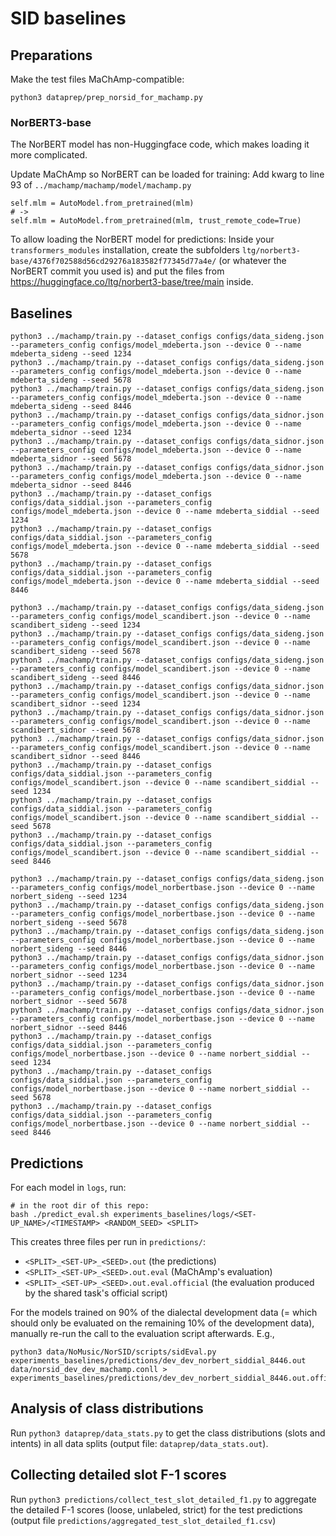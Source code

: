 # SID baselines

## Preparations

Make the test files MaChAmp-compatible:
```
python3 dataprep/prep_norsid_for_machamp.py
```

### NorBERT3-base

The NorBERT model has non-Huggingface code, which makes loading it more complicated.

Update MaChAmp so NorBERT can be loaded for training: Add kwarg to line 93 of `../machamp/machamp/model/machamp.py`
```
self.mlm = AutoModel.from_pretrained(mlm)
# ->
self.mlm = AutoModel.from_pretrained(mlm, trust_remote_code=True)
```

To allow loading the NorBERT model for predictions:
Inside your `transformers_modules` installation, create the subfolders `ltg/norbert3-base/4376f702588d56cd29276a183582f77345d77a4e/` (or whatever the NorBERT commit you used is) and put the files from https://huggingface.co/ltg/norbert3-base/tree/main inside.

## Baselines

```
python3 ../machamp/train.py --dataset_configs configs/data_sideng.json --parameters_config configs/model_mdeberta.json --device 0 --name mdeberta_sideng --seed 1234
python3 ../machamp/train.py --dataset_configs configs/data_sideng.json --parameters_config configs/model_mdeberta.json --device 0 --name mdeberta_sideng --seed 5678
python3 ../machamp/train.py --dataset_configs configs/data_sideng.json --parameters_config configs/model_mdeberta.json --device 0 --name mdeberta_sideng --seed 8446
python3 ../machamp/train.py --dataset_configs configs/data_sidnor.json --parameters_config configs/model_mdeberta.json --device 0 --name mdeberta_sidnor --seed 1234
python3 ../machamp/train.py --dataset_configs configs/data_sidnor.json --parameters_config configs/model_mdeberta.json --device 0 --name mdeberta_sidnor --seed 5678
python3 ../machamp/train.py --dataset_configs configs/data_sidnor.json --parameters_config configs/model_mdeberta.json --device 0 --name mdeberta_sidnor --seed 8446
python3 ../machamp/train.py --dataset_configs configs/data_siddial.json --parameters_config configs/model_mdeberta.json --device 0 --name mdeberta_siddial --seed 1234
python3 ../machamp/train.py --dataset_configs configs/data_siddial.json --parameters_config configs/model_mdeberta.json --device 0 --name mdeberta_siddial --seed 5678
python3 ../machamp/train.py --dataset_configs configs/data_siddial.json --parameters_config configs/model_mdeberta.json --device 0 --name mdeberta_siddial --seed 8446

python3 ../machamp/train.py --dataset_configs configs/data_sideng.json --parameters_config configs/model_scandibert.json --device 0 --name scandibert_sideng --seed 1234
python3 ../machamp/train.py --dataset_configs configs/data_sideng.json --parameters_config configs/model_scandibert.json --device 0 --name scandibert_sideng --seed 5678
python3 ../machamp/train.py --dataset_configs configs/data_sideng.json --parameters_config configs/model_scandibert.json --device 0 --name scandibert_sideng --seed 8446
python3 ../machamp/train.py --dataset_configs configs/data_sidnor.json --parameters_config configs/model_scandibert.json --device 0 --name scandibert_sidnor --seed 1234
python3 ../machamp/train.py --dataset_configs configs/data_sidnor.json --parameters_config configs/model_scandibert.json --device 0 --name scandibert_sidnor --seed 5678
python3 ../machamp/train.py --dataset_configs configs/data_sidnor.json --parameters_config configs/model_scandibert.json --device 0 --name scandibert_sidnor --seed 8446
python3 ../machamp/train.py --dataset_configs configs/data_siddial.json --parameters_config configs/model_scandibert.json --device 0 --name scandibert_siddial --seed 1234
python3 ../machamp/train.py --dataset_configs configs/data_siddial.json --parameters_config configs/model_scandibert.json --device 0 --name scandibert_siddial --seed 5678
python3 ../machamp/train.py --dataset_configs configs/data_siddial.json --parameters_config configs/model_scandibert.json --device 0 --name scandibert_siddial --seed 8446

python3 ../machamp/train.py --dataset_configs configs/data_sideng.json --parameters_config configs/model_norbertbase.json --device 0 --name norbert_sideng --seed 1234
python3 ../machamp/train.py --dataset_configs configs/data_sideng.json --parameters_config configs/model_norbertbase.json --device 0 --name norbert_sideng --seed 5678
python3 ../machamp/train.py --dataset_configs configs/data_sideng.json --parameters_config configs/model_norbertbase.json --device 0 --name norbert_sideng --seed 8446
python3 ../machamp/train.py --dataset_configs configs/data_sidnor.json --parameters_config configs/model_norbertbase.json --device 0 --name norbert_sidnor --seed 1234
python3 ../machamp/train.py --dataset_configs configs/data_sidnor.json --parameters_config configs/model_norbertbase.json --device 0 --name norbert_sidnor --seed 5678
python3 ../machamp/train.py --dataset_configs configs/data_sidnor.json --parameters_config configs/model_norbertbase.json --device 0 --name norbert_sidnor --seed 8446
python3 ../machamp/train.py --dataset_configs configs/data_siddial.json --parameters_config configs/model_norbertbase.json --device 0 --name norbert_siddial --seed 1234
python3 ../machamp/train.py --dataset_configs configs/data_siddial.json --parameters_config configs/model_norbertbase.json --device 0 --name norbert_siddial --seed 5678
python3 ../machamp/train.py --dataset_configs configs/data_siddial.json --parameters_config configs/model_norbertbase.json --device 0 --name norbert_siddial --seed 8446
```

## Predictions

For each model in `logs`, run:
```
# in the root dir of this repo:
bash ./predict_eval.sh experiments_baselines/logs/<SET-UP_NAME>/<TIMESTAMP> <RANDOM_SEED> <SPLIT>
```
This creates three files per run in `predictions/`:
- `<SPLIT>_<SET-UP>_<SEED>.out` (the predictions)
- `<SPLIT>_<SET-UP>_<SEED>.out.eval` (MaChAmp's evaluation)
- `<SPLIT>_<SET-UP>_<SEED>.out.eval.official` (the evaluation produced by the shared task's official script)

For the models trained on 90% of the dialectal development data (= which should only be evaluated on the remaining 10% of the development data), manually re-run the call to the evaluation script afterwards. E.g.,
```
python3 data/NoMusic/NorSID/scripts/sidEval.py experiments_baselines/predictions/dev_dev_norbert_siddial_8446.out data/norsid_dev_dev_machamp.conll > experiments_baselines/predictions/dev_dev_norbert_siddial_8446.out.official.eval 
```

## Analysis of class distributions

Run `python3 dataprep/data_stats.py` to get the class distributions (slots and intents) in all data splits (output file: `dataprep/data_stats.out`).

## Collecting detailed slot F-1 scores

Run `python3 predictions/collect_test_slot_detailed_f1.py` to aggregate the detailed F-1 scores (loose, unlabeled, strict) for the test predictions (output file `predictions/aggregated_test_slot_detailed_f1.csv`)
